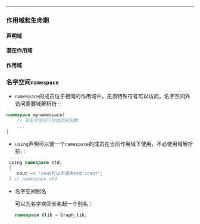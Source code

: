 
---
### 作用域和生命期
#### 声明域
#### 潜在作用域
#### 作用域
### 名字空间`namespace`
- `namespace`的成员位于相同的作用域中，无须特殊符号可以访问，名字空间外访问需要域解析符`::`

```cpp
namespace mynamespace{
	// 该名字空间下的成员和函数
	...
}

```	
- `using`声明可以使一个`namespace`的成员在当前作用域下使用，不必使用域解析符`::`
```cpp
 using namespace std;
 {
    cout << "cout可以不适用std::cout";
 } // namespace std
```
- 名字空间别名

	可以为名字空间长名起一个别名：
	```cpp
	namespace Glib = Graph_lib;
	```
